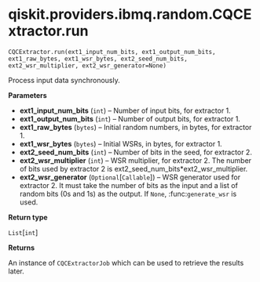 # qiskit.providers.ibmq.random.CQCExtractor.run

`CQCExtractor.run(ext1_input_num_bits, ext1_output_num_bits, ext1_raw_bytes, ext1_wsr_bytes, ext2_seed_num_bits, ext2_wsr_multiplier, ext2_wsr_generator=None)`

Process input data synchronously.

**Parameters**

*   **ext1\_input\_num\_bits** (`int`) – Number of input bits, for extractor 1.
*   **ext1\_output\_num\_bits** (`int`) – Number of output bits, for extractor 1.
*   **ext1\_raw\_bytes** (`bytes`) – Initial random numbers, in bytes, for extractor 1.
*   **ext1\_wsr\_bytes** (`bytes`) – Initial WSRs, in bytes, for extractor 1.
*   **ext2\_seed\_num\_bits** (`int`) – Number of bits in the seed, for extractor 2.
*   **ext2\_wsr\_multiplier** (`int`) – WSR multiplier, for extractor 2. The number of bits used by extractor 2 is ext2\_seed\_num\_bits\*ext2\_wsr\_multiplier.
*   **ext2\_wsr\_generator** (`Optional`\[`Callable`]) – WSR generator used for extractor 2. It must take the number of bits as the input and a list of random bits (0s and 1s) as the output. If `None`, :func:`generate_wsr` is used.

**Return type**

`List`\[`int`]

**Returns**

An instance of `CQCExtractorJob` which can be used to retrieve the results later.
